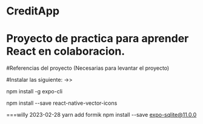 # CreditApp

# Proyecto de practica para aprender React en colaboracion.

#Referencias del proyecto (Necesarias para levantar el proyecto)

#Instalar las siguiente: ->>

npm install -g expo-cli

npm install --save react-native-vector-icons

===willy 2023-02-28
yarn add formik
npm install --save expo-sqlite@11.0.0
